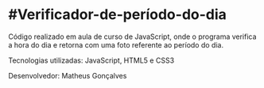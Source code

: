 <h1>#Verificador-de-período-do-dia</h1>

<p> Código realizado em aula de curso de JavaScript, onde o programa verifica a hora do dia e retorna com uma foto referente ao período do dia.</p>
<p>Tecnologias utilizadas: JavaScript, HTML5 e CSS3</p>
<p>Desenvolvedor: Matheus Gonçalves</p>

